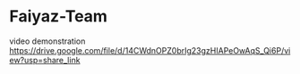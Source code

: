 # Faiyaz-Team
video demonstration https://drive.google.com/file/d/14CWdnOPZ0brIg23gzHIAPeOwAqS_Qi6P/view?usp=share_link
